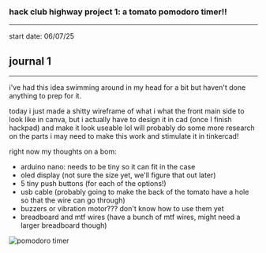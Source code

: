 ### hack club highway project 1: a tomato pomodoro timer!!
---
start date: 06/07/25

## journal 1
---
i've had this idea swimming around in my head for a bit but haven't done anything to prep for it. 

today i just made a shitty wireframe of what i what the front main side to look like in canva, but i actually have to design it in cad (once I finish hackpad) and make it look useable lol 
will probably do some more research on the parts i may need to make this work and stimulate it in tinkercad! 

right now my thoughts on a bom:
- arduino nano: needs to be tiny so it can fit in the case
- oled display (not sure the size yet, we'll figure that out later)
- 5 tiny push buttons (for each of the options!)
- usb cable (probably going to make the back of the tomato have a hole so that the wire can go through)
- buzzers or vibration motor??? don't know how to use them yet
- breadboard and mtf wires (have a bunch of mtf wires, might need a larger breadboard though)

![pomodoro timer](https://github.com/user-attachments/assets/acbd7387-0cbe-4bc4-9dec-31c233afcfec)
